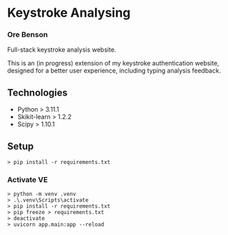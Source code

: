# Keystroke Analysing
### Ore Benson

Full-stack keystroke analysis website.

This is an (in progress) extension of my keystroke authentication website, designed for a better user experience, including typing analysis feedback.


## Technologies
* Python > 3.11.1
* Skikit-learn > 1.2.2
* Scipy > 1.10.1

## Setup
```
> pip install -r requirements.txt
```
### Activate VE
```
> python -m venv .venv
> .\.venv\Scripts\activate
> pip install -r requirements.txt
> pip freeze > requirements.txt
> deactivate
> uvicorn app.main:app --reload
```
